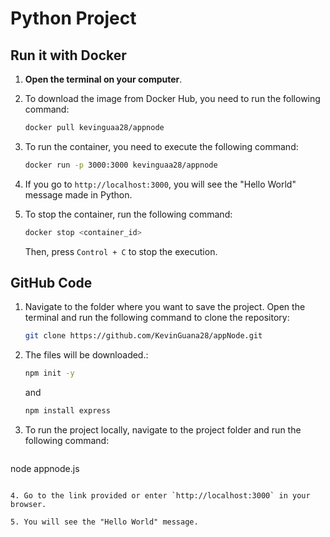 
# Python Project

## Run it with Docker

1. **Open the terminal on your computer**.

2. To download the image from Docker Hub, you need to run the following command:

   ```bash
   docker pull kevinguaa28/appnode
   ```

3. To run the container, you need to execute the following command:

   ```bash
   docker run -p 3000:3000 kevinguaa28/appnode
   ```

4. If you go to `http://localhost:3000`, you will see the "Hello World" message made in Python.

5. To stop the container, run the following command:

   ```bash
   docker stop <container_id>
   ```

   Then, press `Control + C` to stop the execution.

## GitHub Code

1. Navigate to the folder where you want to save the project. Open the terminal and run the following command to clone the repository:

   ```bash
   git clone https://github.com/KevinGuana28/appNode.git
   ```

2. The files will be downloaded.:

   ```bash
   npm init -y

   ```
   and 

      ```bash
   npm install express

   ```

3. To run the project locally, navigate to the project folder and run the following command:

   ```bash
node appnode.js

   ```

4. Go to the link provided or enter `http://localhost:3000` in your browser.

5. You will see the "Hello World" message.